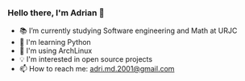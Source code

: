 ### Hello there, I'm Adrian 👋

- 📚 I’m currently studying Software engineering and Math at URJC
- :snake: I'm learning Python
- :penguin: I'm using ArchLinux
- :bulb: I'm interested in open source projects
- 📫 How to reach me: adri.md.2001@gmail.com
